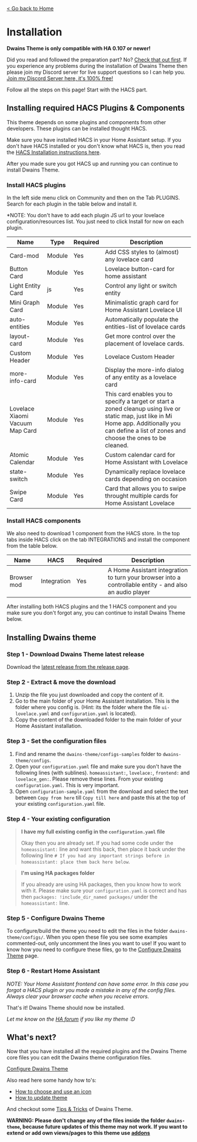 [< Go back to Home](../index.md)

# Installation
**Dwains Theme is only compatible with HA 0.107 or newer!**

Did you read and followed the preparation part? No? [Check that out first](preparations.md). If you experience any problems during the installation of Dwains Theme then please join my Discord server for live support questions so I can help you. [Join my Discord Server here, it's 100% free!](https://discord.gg/7yt64uX)


Follow all the steps on this page! Start with the HACS part.

## Installing required HACS Plugins & Components
This theme depends on some plugins and components from other developers. These plugins can be installed thought HACS.

Make sure you have installed HACS in your Home Assistant setup. If you don't have HACS installed or you don't know what HACS is, then you read the [HACS Installation instructions here](https://hacs.xyz/docs/installation/manual).

After you made sure you got HACS up and running you can continue to install Dwains Theme.

### Install HACS plugins

In the left side menu click on Community and then on the Tab PLUGINS. Search for each plugin in the table below and install it.

*NOTE: You don't have to add each plugin JS url to your lovelace configuration/resources list. You just need to click Install for now on each plugin.

| Name | Type | Required | Description |
|----------------------------------|--------|----------|---------------------------------------------------------------------------------------------------------------------------------------------------------------------------------------------------------|
| Card-mod | Module | Yes | Add CSS styles to (almost) any lovelace card |
| Button Card | Module | Yes | Lovelace button-card for home assistant |
| Light Entity Card | js | Yes | Control any light or switch entity |
| Mini Graph Card | Module | Yes | Minimalistic graph card for Home Assistant Lovelace UI |
| auto-entities | Module | Yes | Automatically populate the entities-list of lovelace cards |
| layout-card | Module | Yes | Get more control over the placement of lovelace cards. |
| Custom Header | Module | Yes | Lovelace Custom Header |
| more-info-card | Module | Yes | Display the more-info dialog of any entity as a lovelace card |
| Lovelace Xiaomi  Vacuum Map Card | Module | Yes | This card enables you to specify a target or start a zoned cleanup using  live or static map, just like in Mi Home app. Additionally you can define a  list of zones and choose the ones to be cleaned. |
| Atomic Calendar | Module | Yes | Custom calendar card for Home Assistant with Lovelace |
| state-switch | Module | Yes | Dynamically replace lovelace cards depending on occasion |
| Swipe Card | Module | Yes | Card that allows you to swipe throught multiple cards for Home Assistant Lovelace |

### Install HACS components

We also need to download 1 component from the HACS store. In the top tabs inside HACS click on the tab INTEGRATIONS and install the component from the table below.

| Name | HACS | Required | Description |
|-------------|-------------|----------|---------------------------------------------------------------------------------------------------------|
| Browser mod | Integration | Yes | A Home Assistant integration to turn your browser into a controllable entity - and also an audio player |

After installing both HACS plugins and the 1 HACS component and you make sure you don't forgot any, you can continue to install Dwains Theme below.


## Installing Dwains theme

### Step 1 - Download Dwains Theme latest release
Download the [latest release from the release page](https://github.com/dwainscheeren/lovelace-dwains-theme/releases).

### Step 2 - Extract & move the download

1. Unzip the file you just downloaded and copy the content of it. 
2. Go to the main folder of your Home Assistant installation. This is the folder where you config is. (Hint: its the folder where the file `ui-lovelace.yaml` and `configuration.yaml` is located).
3. Copy the content of the downloaded folder to the main folder of your Home Assistant installation.

### Step 3 - Set the configuration files

1. Find and rename the `dwains-theme/configs-samples` folder to `dwains-theme/configs`.
2. Open your `configuration.yaml` file and make sure you don't have the following lines (with sublines). `homeassistant:`, `lovelace:`, `frontend:` and `lovelace_gen:`. Please remove these lines. From your existing `configuration.yaml`. This is very important.
3. Open `configuration-sample.yaml` from the download and select the text between `Copy from here` till `Copy till here` and paste this at the top of your existing `configuration.yaml` file.

### Step 4 - Your existing configuration

>**I have my full existing config in the `configuration.yaml` file**
>
>Okay then you are already set. If you had some code under the `homeassistant:` line and want this back, then place it back under the following line `# If you had any important strings before in homeassistant: place them back here below`.

>**I'm using HA packages folder**
>
> If you already are using HA packages, then you know how to work with it. Please make sure your `configuration.yaml` is correct and has then `packages: !include_dir_named packages/` under the `homeassistant:` line.

### Step 5 - Configure Dwains Theme

To configure/build the theme you need to edit the files in the folder `dwains-theme/configs/`. When you open these file you see some examples commented-out, only uncomment the lines you want to use! If you want to know how you need to configure these files, go to the [Configure Dwains Theme](../configuration/index.md) page.

### Step 6 - Restart Home Assistant

*NOTE: Your Home Assistant frontend can have some error. In this case you forgot a HACS plugin or you made a mistake in any of the config files. Always clear your browser cache when you receive errors.*

That's it! Dwains Theme should now be installed.

*Let me know on the [HA forum](https://community.home-assistant.io/t/dwains-theme-an-auto-generating-lovelace-ui-theme/168593?u=dwains) if you like my theme :D*

## What's next?
Now that you have installed all the required plugins and the Dwains Theme core files you can edit the Dwains theme configuration files.

[Configure Dwains Theme](../configuration/index.md)

Also read here some handy how to's:
* [How to choose and use an icon](../how-tos/how-to-choose-icon.md)
* [How to update theme](../information/update.md)

And checkout some [Tips & Tricks](../information/tips-and-tricks.md) of Dwains Theme.

**WARNING: Please don't change any of the files inside the folder `dwains-theme`, because future updates of this theme may not work. If you want to extend or add own views/pages to this theme use [addons](../addons/index.md)**